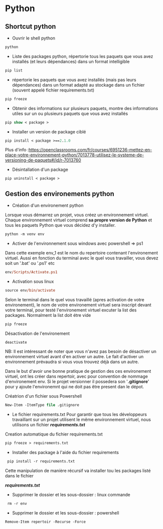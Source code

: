 # Python 

## Shortcut python 

- Ouvrir le shell python
```ps
python
```

- Liste des packages python, répertorie tous les paquets que vous avez installés (et leurs dépendances) dans un format intelligible
```ps
pip list
```

- répertorie les paquets que vous avez installés (mais pas leurs dépendances) dans un format adapté au stockage dans un fichier (souvent appelé fichier requirements.txt)
```ps
pip freeze
```

- Obtenir des informations sur plusieurs paquets, montre des informations utiles sur un ou plusieurs paquets que vous avez installés
```ps
pip show < package >
```

- Installer un version de package ciblé
```ps
pip install < package >==2.1.0
```
Plus d'info :<https://openclassrooms.com/fr/courses/6951236-mettez-en-place-votre-environnement-python/7013778-utilisez-le-systeme-de-versioning-de-paquets#/id/r-7013760>

- Désintallation d'un package
```ps
pip uninstall < package >
```

## Gestion des environements python
- Création d'un environement python 

Lorsque vous démarrez un projet, vous créez un environnement virtuel. Chaque environnement virtuel comprend **sa propre version de Python** et tous les paquets Python que vous décidez d'y installer.
  
```ps
python -m venv env
```

- Activer de l'environnement sous windows avec powershell => ps1 

Dans cette exemple env_1 est le nom du repertoire contenant l'environement virtuel.
Aussi en fonction du terminal avec le quel vous travailler, vous devez soit un '.bat' ou '.ps1' etc
```ps
env/Scripts/Activate.ps1
```
- Activation sous linux
```ps
source env/bin/activate
```
Selon le terminal dans le quel vous travaillé (apres activation de votre environement), le nom de votre environement virtuel sera inscript devant votre terminal, pour testé l'environement virtuel excuter la list des packages. Normalment la list doit étre vide
```ps
pip freeze
```
Désactivation de l'environement 
```ps
deactivate
```

NB: Il est intéressant de noter que vous n'avez pas besoin de désactiver un environnement virtuel avant d'en activer un autre. Le fait d'activer un environnement prévaudra si vous vous trouvez déjà dans un autre.

Dans le but d'avoir une bonne pratique de gestion des ces environement virtuel, ont les créer dans repertoir, avec pour convention de nommage d'environement env. Si le projet versionner il possedera son '**.gitignore**' pour y ajoute l'environemnt qui ne doit pas être present dan le dépot.  

Créatrion d'un fichier sous Powershell

```ps
New-Item -ItemType file .gitignore
```

- Le fichier requirements.txt
Pour garantir que tous les développeurs travaillant sur un projet utilisent le même environnement virtuel, nous utilisons un fichier ***requirements.txt***

Creation automatique du fichier requirements.txt
```ps
pip freeze > requirements.txt
```

- Installer des package à l'aide du fichier requirements
```ps
 pip install -r requirements.txt
```

 Cette manipulation de manière récursif va installer tou les packages listé dans le fichier
 
 ***requirements.txt***

 - Supprimer le dossier et les sous-dossier : linux commande 
```ps
 rm -r env
```

  - Supprimer le dossier et les sous-dossier : powershell
```ps
Remove-Item repertoir -Recurse -Force
```
